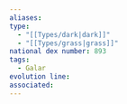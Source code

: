 ```yaml
---
aliases: 
type:
  - "[[Types/dark|dark]]"
  - "[[Types/grass|grass]]"
national dex number: 893
tags:
  - Galar
evolution line: 
associated:
---
```

